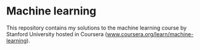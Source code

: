 # Machine learning

This repository contains my solutions to the machine learning course by Stanford University hosted in Coursera (www.coursera.org/learn/machine-learning).
